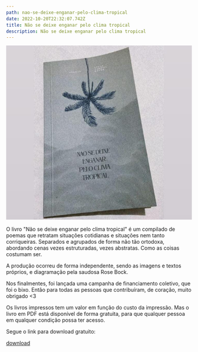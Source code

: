 ```yaml
---
path: nao-se-deixe-enganar-pelo-clima-tropical
date: 2022-10-20T22:32:07.742Z
title: Não se deixe enganar pelo clima tropical
description: Não se deixe enganar pelo clima tropical
---
```

![](../assets/whatsapp-image-2022-10-20-at-19.50.31-1-.jpeg)

O livro "Não se deixe enganar pelo clima tropical" é um compilado de poemas que retratam situações cotidianas e situações nem tanto corriqueiras. Separados e agrupados de forma não tão ortodoxa, abordando cenas vezes estruturadas, vezes abstratas. Como as coisas costumam ser.

A﻿ produção ocorreu de forma independente, sendo as imagens e textos próprios, e diagramação pela saudosa Rose Bock. 

Nos finalmentes, foi lançada uma campanha de financiamento coletivo, que foi o bixo. Então para todas as pessoas que contribuíram, de coração, muito obrigado <3

Os livros impressos tem um valor em função do custo da impressão. Mas o livro em PDF está disponível de forma gratuita, para que qualquer pessoa em qualquer condição possa ter acesso.

S﻿egue o link para download gratuito:

[d﻿ownload](assets/livro_final_gráfica.pdf)